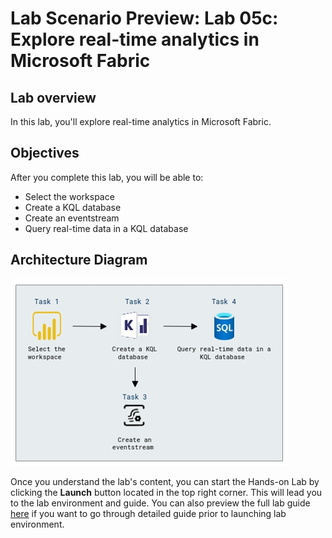 # Lab Scenario Preview: Lab 05c: Explore real-time analytics in Microsoft Fabric

## Lab overview

In this lab, you'll explore real-time analytics in Microsoft Fabric.

## Objectives

After you complete this lab, you will be able to:

+ Select the workspace
+ Create a KQL database
+ Create an eventstream
+ Query real-time data in a KQL database
  
## Architecture Diagram
 
 ![](../images/new2.png)  
 
Once you understand the lab's content, you can start the Hands-on Lab by clicking the **Launch** button located in the top right corner. 
This will lead you to the lab environment and guide. You can also preview the full lab guide [here](https://experience.cloudlabs.ai/#/labguidepreview/78b36126-ddf6-4020-aac7-c55bea7a3c1e) if you want to go through detailed guide prior to launching lab environment.
